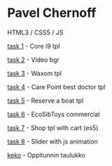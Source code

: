 # Pavel Chernoff
HTML3 / CSS5 / JS

[task 1](https://underwerse.github.io/html1/ "Core i9") - Core i9 tpl

[task 2](https://underwerse.github.io/html2/ "Video bgr") - Video bgr

[task 3](https://underwerse.github.io/html3/ "Waxom Portfolio PSD") - Waxom tpl

[task 4](https://underwerse.github.io/html4/ "Care Point") - Care Point best doctor tpl

[task 5](https://underwerse.github.io/html5/ "NAVA Reserve a boat") - Reserve a boat tpl

[task 6](https://underwerse.github.io/html6/ "EcoSibToys commercial") - EcoSibToys commercial

[task 7](https://underwerse.github.io/js1/ "JS1 - shop with cart") - Shop tpl with cart (es5)

[task 8](https://underwerse.github.io/js2/ "Slider with animation") - Slider with js animation

[keko](https://underwerse.github.io/keko/ "KEKO oppitunnin taulukko") - Oppitunnin taulukko
